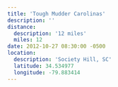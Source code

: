 ```yaml
---
title: 'Tough Mudder Carolinas'
description: ''
distance:
  description: '12 miles'
  miles: 12
date: 2012-10-27 08:30:00 -0500
location:
  description: 'Society Hill, SC'
  latitude: 34.534977
  longitude: -79.883414
---
```

